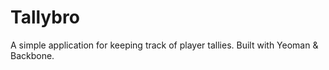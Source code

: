 # Tallybro

A simple application for keeping track of player tallies. Built with Yeoman & Backbone.
